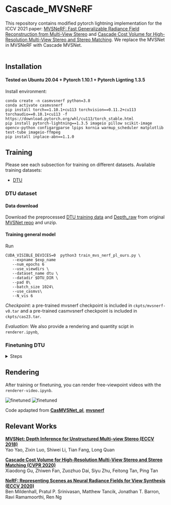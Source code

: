 # Cascade_MVSNeRF
This repository contains modified pytorch lightning implementation for the ICCV 2021 paper: [MVSNeRF: Fast Generalizable Radiance Field Reconstruction from Multi-View Stereo](https://arxiv.org/abs/2103.15595) and [Cascade Cost Volume for High-Resolution Multi-View Stereo
and Stereo Matching](https://arxiv.org/pdf/1912.06378.pdf). We replace the MVSNet in MVSNeRF with Cascade MVSNet. <br><br>


## Installation

#### Tested on Ubuntu 20.04 + Pytorch 1.10.1 + Pytorch Lignting 1.3.5

Install environment:
```
conda create -n casmvsnerf python=3.8
conda activate casmvsnerf
pip install torch==1.10.1+cu113 torchvision==0.11.2+cu113 torchaudio==0.10.1+cu113 -f https://download.pytorch.org/whl/cu113/torch_stable.html
pip install pytorch-lightning==1.3.5 imageio pillow scikit-image opencv-python configargparse lpips kornia warmup_scheduler matplotlib test-tube imageio-ffmpeg
pip install inplace-abn==1.1.0
```


## Training
Please see each subsection for training on different datasets. Available training datasets:

* [DTU](#dtu)

### DTU dataset

#### Data download

Download the preprocessed [DTU training data](https://drive.google.com/file/d/1eDjh-_bxKKnEuz5h-HXS7EDJn59clx6V/view)
and [Depth_raw](https://virutalbuy-public.oss-cn-hangzhou.aliyuncs.com/share/cascade-stereo/CasMVSNet/dtu_data/dtu_train_hr/Depths_raw.zip) from original [MVSNet repo](https://github.com/YoYo000/MVSNet)
and unzip.

#### Training general model

Run
```
CUDA_VISIBLE_DEVICES=0  python3 train_mvs_nerf_pl_ours.py \
   --expname $exp_name
   --num_epochs 6
   --use_viewdirs \
   --dataset_name dtu \
   --datadir $DTU_DIR \
   --pad 0\
   --batch_size 1024\
   --use_casmvs\
   --N_vis 6
```

*Checkpoint*: a pre-trained mvsnerf checkpoint is included in `ckpts/mvsnerf-v0.tar` and a pre-trained casmvsnerf checkpoint is included in `ckpts/cas23.tar`. 

*Evaluation*: We also provide a rendering and quantity scipt  in `renderer.ipynb`, 


</details>

### Finetuning DTU
<details>
  <summary>Steps</summary>

```
CUDA_VISIBLE_DEVICES=0  python train_mvs_nerf_finetuning_pl.py  \
    --dataset_name dtu_ft --datadir /path/to/DTU/mvs_training/dtu/scan1 \
    --expname scan1-ft  --with_rgb_loss  --batch_size 1024  \
    --num_epochs 1 --imgScale_test 1.0   --pad 0 \
    --ckpt ./ckpts/cas23.tar --N_vis 1
```

</details>

## Rendering
After training or finetuning, you can render free-viewpoint videos
with the `renderer-video.ipynb`. 


![finetuned](https://github.com/wuyichia/Cascade_MVSNeRF/blob/34e95dd84a9d7e06af425064d38baa7e3370870d/scan21-result-40e-scale025.gif)
![finetuned](https://github.com/wuyichia/Cascade_MVSNeRF/blob/34e95dd84a9d7e06af425064d38baa7e3370870d/scan8-result-40e-scale025.gif)


Code apdapted from [**CasMVSNet_pl**](https://github.com/kwea123/CasMVSNet_pl), [**mvsnerf**](https://github.com/apchenstu/mvsnerf)


## Relevant Works
[**MVSNet: Depth Inference for Unstructured Multi-view Stereo (ECCV 2018)**](https://arxiv.org/abs/1804.02505)<br>
Yao Yao, Zixin Luo, Shiwei Li, Tian Fang, Long Quan

[**Cascade Cost Volume for High-Resolution Multi-View Stereo and Stereo Matching (CVPR 2020)**](https://arxiv.org/abs/1912.06378)<br>
Xiaodong Gu, Zhiwen Fan, Zuozhuo Dai, Siyu Zhu, Feitong Tan, Ping Tan

[**NeRF: Representing Scenes as Neural Radiance Fields for View Synthesis (ECCV 2020)**](http://www.matthewtancik.com/nerf)<br>
Ben Mildenhall, Pratul P. Srinivasan, Matthew Tancik, Jonathan T. Barron, Ravi Ramamoorthi, Ren Ng
